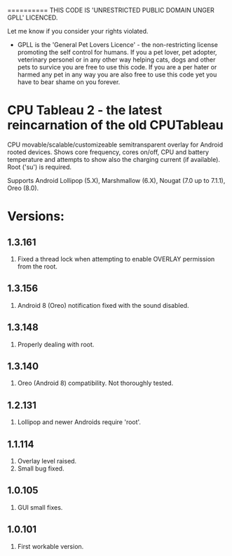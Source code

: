 ==========
THIS CODE IS 'UNRESTRICTED PUBLIC DOMAIN UNGER GPLL' LICENCED.

Let me know if you consider your rights violated.

* GPLL is the 'General Pet Lovers Licence' - the non-restricting license promoting the self control for humans.
If you a pet lover, pet adopter, veterinary personel or in any other way helping cats, dogs and other pets to survice you are free to use this code.
If you are a per hater or harmed any pet in any way you are also free to use this code yet you have to bear shame on you forever.



CPU Tableau 2 - the latest reincarnation of the old CPUTableau
==============================================================

CPU movable/scalable/customizeable semitransparent overlay for Android rooted devices. 
Shows core frequency, cores on/off, CPU and battery temperature and attempts to show also the charging current (if available).
Root ('su') is required. 


Supports Android Lollipop (5.X), Marshmallow (6.X), Nougat (7.0 up to 7.1.1), Oreo (8.0).


Versions:
=========

1.3.161
-------
1. Fixed a thread lock when attempting to enable OVERLAY permission from the root. 


1.3.156
-------
1. Android 8 (Oreo) notification fixed with the sound disabled. 


1.3.148
-------
1. Properly dealing with root.


1.3.140
-------
1. Oreo (Android 8) compatibility. Not thoroughly tested.  


1.2.131
-------
1. Lollipop and newer Androids require 'root'. 


1.1.114
-------
1. Overlay level raised.
2. Small bug fixed.


1.0.105
-------
1. GUI small fixes.


1.0.101
-------
1. First workable version.

